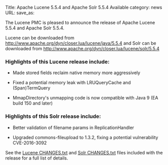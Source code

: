 Title: Apache Lucene 5.5.4 and Apache Solr 5.5.4 Available
category: news
URL: 
save_as: 

The Lucene PMC is pleased to announce the release of Apache Lucene 5.5.4 and Apache Solr 5.5.4.

Lucene can be downloaded from <http://www.apache.org/dyn/closer.lua/lucene/java/5.5.4>
and Solr can be downloaded from <http://www.apache.org/dyn/closer.lua/lucene/solr/5.5.4>

### Highlights of this Lucene release include:

 * Made stored fields reclaim native memory more aggressively

 * Fixed a potential memory leak with LRUQueryCache and (Span)TermQuery

 * MmapDirectory's unmapping code is now compatible with Java 9 (EA build 150 and later)

### Highlights of this Solr release include:

 * Better validation of filename params in ReplicationHandler

 * Upgraded commons-fileupload to 1.3.2, fixing a potential vulnerability CVE-2016-3092

See the [Lucene CHANGES.txt](/core/5_5_4/changes/Changes.html) and
[Solr CHANGES.txt](/solr/5_5_4/changes/Changes.html) files included
with the release for a full list of details.


